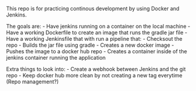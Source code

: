 This repo is for practicing continous development by using Docker and Jenkins.

The goals are:
    - Have jenkins running on a container on the local machine
    - Have a working Dockerfile to create an image that runs the gradle jar file
    - Have a working Jenkinsfile that with run a pipeline that:
            - Checksout the repo
            - Builds the jar file using gradle
            - Creates a new docker image
            - Pushes the image to a docker hub repo
            - Creates a container inside of the jenkins container running the application

Extra things to look into:
    - Create a webhook between Jenkins and the git repo
    - Keep docker hub more clean by not creating a new tag everytime (Repo management?)